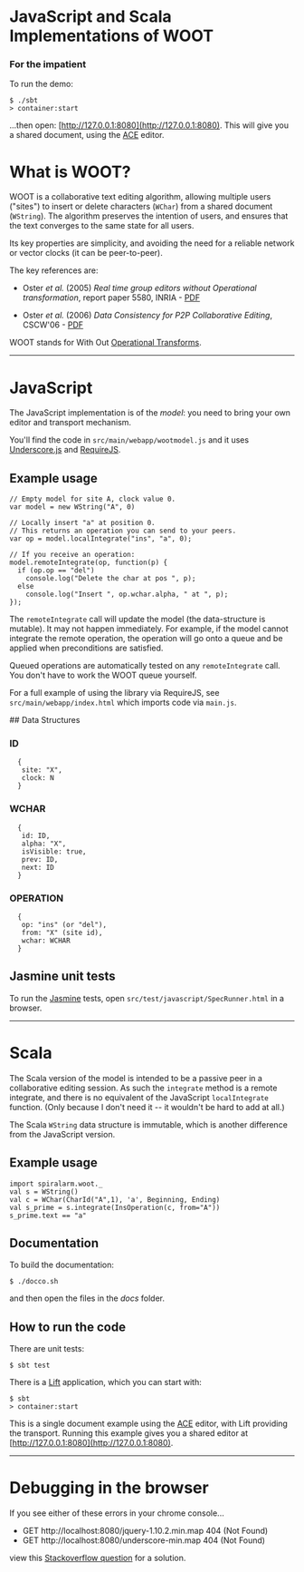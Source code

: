 # JavaScript and Scala Implementations of WOOT

### For the impatient

To run the demo:

    $ ./sbt
    > container:start
   
...then  open: [http://127.0.0.1:8080](http://127.0.0.1:8080).  This will give you a shared document, using the [ACE](http://ace.c9.io/) editor.


# What is WOOT?

WOOT is a collaborative text editing algorithm, allowing multiple users ("sites") to insert or delete characters (`WChar`) from a shared document (`WString`). The algorithm preserves the intention of users, and ensures that the text converges to the same state for all users.

Its key properties are simplicity, and avoiding the need for a reliable network or vector clocks (it can be peer-to-peer).

The key references are:

* Oster _et al._ (2005) _Real time group editors without Operational transformation_, report paper 5580, INRIA - [PDF](http://www.loria.fr/~oster/pmwiki/pub/papers/OsterRR05a.pdf)

* Oster _et al._ (2006) _Data Consistency for P2P Collaborative Editing_, CSCW'06 - [PDF](http://hal.archives-ouvertes.fr/docs/00/10/85/23/PDF/OsterCSCW06.pdf)

WOOT stands for With Out [Operational Transforms](https://en.wikipedia.org/wiki/Operational_transform).

-------------------


# JavaScript

The JavaScript implementation is of the _model_: you need to bring your own editor and transport mechanism.

You'll find the code in `src/main/webapp/wootmodel.js` and it uses [Underscore.js](http://underscorejs.org/) and [RequireJS](http://requirejs.org/).

## Example usage

    // Empty model for site A, clock value 0.
    var model = new WString("A", 0)

    // Locally insert "a" at position 0.
    // This returns an operation you can send to your peers.
    var op = model.localIntegrate("ins", "a", 0);

    // If you receive an operation:
    model.remoteIntegrate(op, function(p) {
      if (op.op == "del")
        console.log("Delete the char at pos ", p);
   	  else
   	    console.log("Insert ", op.wchar.alpha, " at ", p);
    });


The `remoteIntegrate` call will update the model (the data-structure is mutable). It may not happen immediately. For example, if the model cannot integrate the remote operation, the operation will go onto a queue and be applied when preconditions are satisfied.

Queued operations are automatically tested on any `remoteIntegrate` call. You don't have to work the WOOT queue yourself.

For a full example of using the library via RequireJS, see `src/main/webapp/index.html` which imports code via `main.js`.


## Data Structures

### ID

      {
       site: "X",
       clock: N
      }
### WCHAR
	
	  {
	   id: ID,
	   alpha: "X",
	   isVisible: true,
	   prev: ID,
	   next: ID
      }

### OPERATION
 
	  {
	   op: "ins" (or "del"),
	   from: "X" (site id),
	   wchar: WCHAR
	  }

## Jasmine unit tests

To run the [Jasmine](https://jasmine.github.io/) tests, open `src/test/javascript/SpecRunner.html` in a browser.

-------------------

# Scala

The Scala version of the model is intended to be a passive peer in a collaborative editing session.  As such the `integrate` method is a remote integrate, and there is no equivalent of the JavaScript `localIntegrate` function. (Only because I don't need it -- it wouldn't be hard to add at all.)

The Scala `WString` data structure is immutable, which is another difference from the JavaScript version.

## Example usage

    import spiralarm.woot._
    val s = WString()
    val c = WChar(CharId("A",1), 'a', Beginning, Ending)
    val s_prime = s.integrate(InsOperation(c, from="A"))
    s_prime.text == "a"

## Documentation

To build the documentation:

    $ ./docco.sh

and then open the files in the _docs_ folder.


## How to run the code

There are unit tests:

    $ sbt test
    
There is a [Lift](http://liftweb.net/) application, which you can start with:

    $ sbt 
    > container:start
    
This is a single document example using the [ACE](http://ace.c9.io/) editor, with Lift providing
 the transport.  Running this example gives you a shared editor at [http://127.0.0.1:8080](http://127.0.0.1:8080).


-------------------

# Debugging in the browser 

If you see either of these errors in your chrome console...

  * GET http://localhost:8080/jquery-1.10.2.min.map 404 (Not Found) 
  * GET http://localhost:8080/underscore-min.map 404 (Not Found) 

view this [Stackoverflow question](http://stackoverflow.com/questions/18365315/jquerys-jquery-1-10-2-min-map-is-triggering-a-404-not-found) for a solution.
